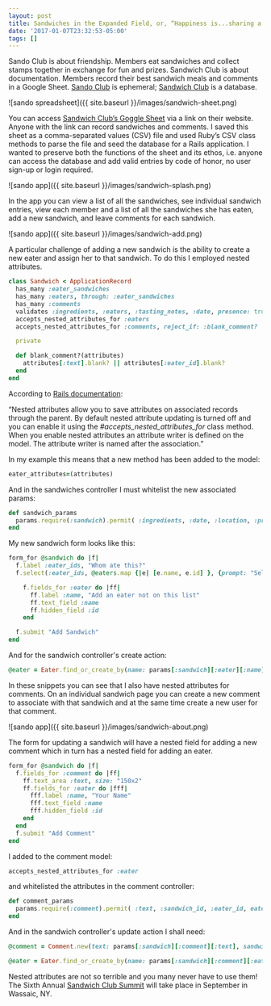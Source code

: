 ```yaml
---
layout: post
title: Sandwiches in the Expanded Field, or, “Happiness is...sharing a sandwich.”
date: '2017-01-07T23:32:53-05:00'
tags: []
---
```

Sando Club is about friendship. Members eat sandwiches and collect stamps together in exchange for fun and prizes. Sandwich Club is about documentation. Members record their best sandwich meals and comments in a Google Sheet. [Sando Club](http://sandoclub.tumblr.com) is ephemeral; [Sandwich Club](http://sandwich-club.org/) is a database.

![sando spreadsheet]({{ site.baseurl }}/images/sandwich-sheet.png)

You can access [Sandwich Club’s Goggle Sheet](https://docs.google.com/spreadsheets/d/1TsvTu_lRNoZ3KCCKp5bc0PejxO27zjj8PzoZa-UfUe0/edit#gid=1) via a link on their website. Anyone with the link can record sandwiches and comments. I saved this sheet as a comma-separated values (CSV) file and used Ruby’s CSV class methods to parse the file and seed the database for a Rails application. I wanted to preserve both the functions of the sheet and its ethos, i.e. anyone can access the database and add valid entries by code of honor, no user sign-up or login required.

![sando app]({{ site.baseurl }}/images/sandwich-splash.png)

In the app you can view a list of all the sandwiches, see individual sandwich entries, view each member and a list of all the sandwiches she has eaten, add a new sandwich, and leave comments for each sandwich.

![sando app]({{ site.baseurl }}/images/sandwich-add.png)

A particular challenge of adding a new sandwich is the ability to create a new eater and assign her to that sandwich. To do this I employed nested attributes.

```ruby
class Sandwich < ApplicationRecord
  has_many :eater_sandwiches
  has_many :eaters, through: :eater_sandwiches
  has_many :comments
  validates :ingredients, :eaters, :tasting_notes, :date, presence: true
  accepts_nested_attributes_for :eaters
  accepts_nested_attributes_for :comments, reject_if: :blank_comment?

  private

  def blank_comment?(attributes)
    attributes[:text].blank? || attributes[:eater_id].blank?
  end
end
```

According to [Rails documentation](http://api.rubyonrails.org/classes/ActiveRecord/NestedAttributes/ClassMethods.html):

“Nested attributes allow you to save attributes on associated records through the parent. By default nested attribute updating is turned off and you can enable it using the <i>#accepts_nested_attributes_for</i> class method. When you enable nested attributes an attribute writer is defined on the model. The attribute writer is named after the association.”

In my example this means that a new method has been added to the model:

```ruby
eater_attributes=(attributes)
```

And in the sandwiches controller I must whitelist the new associated params:

```ruby
def sandwich_params
  params.require(:sandwich).permit( :ingredients, :date, :location, :price, :tasting_notes, eater_ids: [], eater_attributes: [:id, :name], comment_attributes: [:text, :sandwich_id, :eater_id])
end
```

My new sandwich form looks like this:

```ruby
form_for @sandwich do |f|
  f.label :eater_ids, "Whom ate this?"
  f.select(:eater_ids, @eaters.map {|e| [e.name, e.id] }, {prompt: "Select one or many"}, {multiple: true, size: 8})

    f.fields_for :eater do |ff|
      ff.label :name, "Add an eater not on this list"
      ff.text_field :name
      ff.hidden_field :id
    end

  f.submit "Add Sandwich"
end
```

And for the sandwich controller's create action:

```ruby
@eater = Eater.find_or_create_by(name: params[:sandwich][:eater][:name])
```

In these snippets you can see that I also have nested attributes for comments. On an individual sandwich page you can create a new comment to associate with that sandwich and at the same time create a new user for that comment.

![sando app]({{ site.baseurl }}/images/sandwich-about.png)

The form for updating a sandwich will have a nested field for adding a new comment which in turn has a nested field for adding an eater.

```ruby
form_for @sandwich do |f|
  f.fields_for :comment do |ff|
    ff.text_area :text, size: "150x2"
    ff.fields_for :eater do |fff|
      fff.label :name, "Your Name"
      fff.text_field :name
      fff.hidden_field :id
    end
  end
  f.submit "Add Comment"
end
```

I added to the comment model:

```ruby
accepts_nested_attributes_for :eater
```

and whitelisted the attributes in the comment controller:

```ruby
def comment_params
  params.require(:comment).permit( :text, :sandwich_id, :eater_id, eater_attributes: [:id, :name])
end
```

And in the sandwich controller's update action I shall need:

```ruby
@comment = Comment.new(text: params[:sandwich][:comment][:text], sandwich_id: @sandwich.id)

@eater = Eater.find_or_create_by(name: params[:sandwich][:comment][:eater][:name])
```

Nested attributes are not so terrible and you many never have to use them!
The Sixth Annual [Sandwich Club Summit](http://sandwich-club.org/events/) will take place in September in Wassaic, NY.
